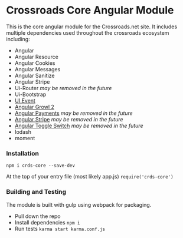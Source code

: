 # Crossroads Core Angular Module

This is the core angular module for the Crossroads.net site. It includes multiple dependencies used throughout the crossroads ecosystem including:
* Angular
* Angular Resource
* Angular Cookies
* Angular Messages
* Angular Sanitize
* Angular Stripe
* Ui-Router *may be removed in the future*
* Ui-Bootstrap
* [UI Event](http://htmlpreview.github.io/?https://github.com/angular-ui/ui-event/master/demo/index.html)
* [Angular Growl 2](https://github.com/JanStevens/angular-growl-2)
* [Angular Payments](https://github.com/laurihy/angular-payments) *may be removed in the future*
* [Angular Stripe](https://github.com/bendrucker/angular-stripe)  *may be removed in the future*
* [Angular Toggle Switch](http://cgarvis.github.io/angular-toggle-switch/) *may be removed in the future*
* lodash
* moment



### Installation
`npm i crds-core --save-dev`

At the top of your entry file (most likely app.js) `require('crds-core')`

### Building and Testing
The module is built with gulp using webpack for packaging.

* Pull down the repo
* Install dependencies `npm i`
* Run tests `karma start karma.conf.js`
